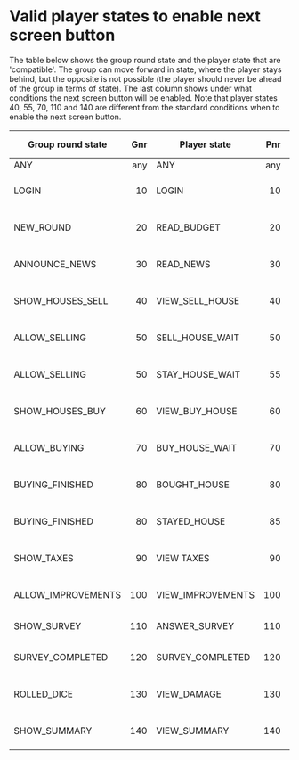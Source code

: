 # Valid player states to enable next screen button

The table below shows the group round state and the player state that are 'compatible'. The group can move forward in state, where the player stays behind, but the opposite is not possible (the player should never be ahead of the group in terms of state). The last column shows under what conditions the next screen button will be enabled. Note that player states 40, 55, 70, 110 and 140 are different from the standard conditions when to enable the next screen button. 

| Group round state  | Gnr  | Player state      | Pnr  | Screen            | Button           | Button enabled      |
| ------------------ | ---: | ----------------- | ---: | ----------------- | ---------------- | ------------------- |
| ANY                | any  | ANY               | any  | login             | LOGIN            | always              |
| LOGIN              | 10   | LOGIN             | 10   | welcome-wait      | START GAME       | Gnr>Pnr (G >= 20)   |
| NEW_ROUND          | 20   | READ_BUDGET       | 20   | read-budget       | READ NEWS        | Gnr>Pnr (G >= 30)   |
| ANNOUNCE_NEWS      | 30   | READ_NEWS         | 30   | read-news         | VIEW HOUSES      | Gnr>Pnr (G >= 40)   |
| SHOW_HOUSES_SELL   | 40   | VIEW_SELL_HOUSE   | 40   | sell-house        | STAY / SELL      | Gnr>Pnr & APPROVE   |
| ALLOW_SELLING      | 50   | SELL_HOUSE_WAIT   | 50   | sell-house-wait   | MOVE OUT         | Gnr>Pnr (G >= 60)   |
| ALLOW_SELLING      | 50   | STAY_HOUSE_WAIT   | 55   | stay-house-wait   | ENJOY STAY       | Gnr >= 70           |
| SHOW_HOUSES_BUY    | 60   | VIEW_BUY_HOUSE    | 60   | buy-house         | BUY HOUSE        | Gnr>Pnr (G >= 70)   |
| ALLOW_BUYING       | 70   | BUY_HOUSE_WAIT    | 70   | buy-house-wait    | MOVE IN          | Gnr >= 70 & APPROVE |  
| BUYING_FINISHED    | 80   | BOUGHT_HOUSE      | 80   | bought-house      | VIEW TAXES       | Gnr>Pnr (G >= 90)   |
| BUYING_FINISHED    | 80   | STAYED_HOUSE      | 85   | stayed-house      | VIEW TAXES       | Gnr>Pnr (G >= 90)   |
| SHOW_TAXES         | 90   | VIEW TAXES        | 90   | view-taxes        | SHOW IMPROVEM.   | Gnr>Pnr (G >= 100)  |
| ALLOW_IMPROVEMENTS | 100  | VIEW_IMPROVEMENTS | 100  | view-improvem.    | BUY IMPROVEM.    | Gnr>Pnr (G >= 110)  |
| SHOW_SURVEY        | 110  | ANSWER_SURVEY     | 110  | answer-survey     | WAIT FOR DICE    | always              |
| SURVEY_COMPLETED   | 120  | SURVEY_COMPLETED  | 120  | survey-completed  | VIEW DAMAGE      | Gnr>Pnr (G >= 130)  |
| ROLLED_DICE        | 130  | VIEW_DAMAGE       | 130  | view-damage       | VIEW SUMMARY     | Gnr>Pnr (G >= 140)  |
| SHOW_SUMMARY       | 140  | VIEW_SUMMARY      | 140  | view-summary      | NEXT ROUND       | G-round > P-round   |


